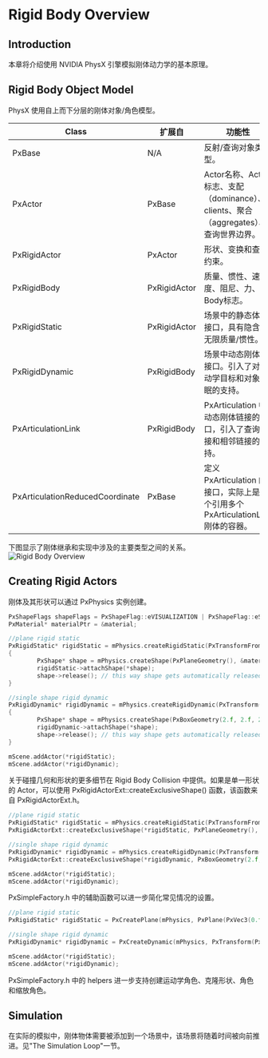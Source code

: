 # Rigid Body Overview

## Introduction

本章将介绍使用 NVIDIA PhysX 引擎模拟刚体动力学的基本原理。

## Rigid Body Object Model

PhysX 使用自上而下分层的刚体对象/角色模型。

| Class | 扩展自 | 功能性 |
| --- | --- | --- |
| PxBase | N/A | 反射/查询对象类型。 |
| PxActor | PxBase | Actor名称、Actor标志、支配（dominance）、clients、聚合（aggregates）、查询世界边界。 |
| PxRigidActor | PxActor | 形状、变换和查询约束。 |
| PxRigidBody | PxRigidActor | 质量、惯性、速度、阻尼、力、Body标志。 |
| PxRigidStatic | PxRigidActor | 场景中的静态体的接口，具有隐含的无限质量/惯性。 |
| PxRigidDynamic | PxRigidBody | 场景中动态刚体的接口。引入了对运动学目标和对象睡眠的支持。 |
| PxArticulationLink | PxRigidBody | PxArticulation 中动态刚体链接的接口，引入了查询衔接和相邻链接的支持。 |
| PxArticulationReducedCoordinate | PxBase | 定义 PxArticulation 的接口，实际上是一个引用多个 PxArticulationLink 刚体的容器。 |

下图显示了刚体继承和实现中涉及的主要类型之间的关系。
![Rigid Body Overview](https://nvidia-omniverse.github.io/PhysX/physx/5.1.2/_images/RigidBodyOverview.PNG)

## Creating Rigid Actors

刚体及其形状可以通过 PxPhysics 实例创建。

```cpp
PxShapeFlags shapeFlags = PxShapeFlag::eVISUALIZATION | PxShapeFlag::eSCENE_QUERY_SHAPE | PxShapeFlag::eSIMULATION_SHAPE;
PxMaterial* materialPtr = &material;

//plane rigid static
PxRigidStatic* rigidStatic = mPhysics.createRigidStatic(PxTransformFromPlaneEquation(PxPlane(PxVec3(0.f, 1.f, 0.f), 0.f)));
{
        PxShape* shape = mPhysics.createShape(PxPlaneGeometry(), &materialPtr, 1, true, shapeFlags);
        rigidStatic->attachShape(*shape);
        shape->release(); // this way shape gets automatically released with actor
}

//single shape rigid dynamic
PxRigidDynamic* rigidDynamic = mPhysics.createRigidDynamic(PxTransform(PxVec3(0.f, 2.5f, 0.f)));
{
        PxShape* shape = mPhysics.createShape(PxBoxGeometry(2.f, 2.f, 2.f), &materialPtr, 1, true, shapeFlags);
        rigidDynamic->attachShape(*shape);
        shape->release(); // this way shape gets automatically released with actor
}

mScene.addActor(*rigidStatic);
mScene.addActor(*rigidDynamic);
```

关于碰撞几何和形状的更多细节在 Rigid Body Collision 中提供。如果是单一形状的 Actor，可以使用 PxRigidActorExt::createExclusiveShape() 函数，该函数来自 PxRigidActorExt.h。

```cpp
//plane rigid static
PxRigidStatic* rigidStatic = mPhysics.createRigidStatic(PxTransformFromPlaneEquation(PxPlane(PxVec3(0.f, 1.f, 0.f), 0.f)));
PxRigidActorExt::createExclusiveShape(*rigidStatic, PxPlaneGeometry(), material);

//single shape rigid dynamic
PxRigidDynamic* rigidDynamic = mPhysics.createRigidDynamic(PxTransform(PxVec3(0.f, 2.5f, 0.f)));
PxRigidActorExt::createExclusiveShape(*rigidDynamic, PxBoxGeometry(2.f, 2.f, 2.f), material);

mScene.addActor(*rigidStatic);
mScene.addActor(*rigidDynamic);
```

PxSimpleFactory.h 中的辅助函数可以进一步简化常见情况的设置。

```cpp
//plane rigid static
PxRigidStatic* rigidStatic = PxCreatePlane(mPhysics, PxPlane(PxVec3(0.f, 1.f, 0.f), 0.f), material);

//single shape rigid dynamic
PxRigidDynamic* rigidDynamic = PxCreateDynamic(mPhysics, PxTransform(PxVec3(0.f, 2.5f, 0.f)), PxBoxGeometry(2.f, 2.f, 2.f), material, 1.f);

mScene.addActor(*rigidStatic);
mScene.addActor(*rigidDynamic);
```

PxSimpleFactory.h 中的 helpers 进一步支持创建运动学角色、克隆形状、角色和缩放角色。

## Simulation

在实际的模拟中，刚体物体需要被添加到一个场景中，该场景将随着时间被向前推进。见"The Simulation Loop"一节。
